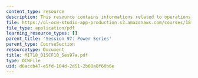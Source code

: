 ```yaml
---
content_type: resource
description: This resource contains informations related to operations on power series.
file: https://ol-ocw-studio-app-production.s3.amazonaws.com/courses/18-01sc-single-variable-calculus-fall-2010/d6accb47e5fd104d2d512b08a8f60b6e_MIT18_01SCF10_Ses97a.pdf
file_type: application/pdf
learning_resource_types: []
parent_title: 'Session 97: Power Series'
parent_type: CourseSection
resourcetype: Document
title: MIT18_01SCF10_Ses97a.pdf
type: OCWFile
uid: d6accb47-e5fd-104d-2d51-2b08a8f60b6e
---
```

